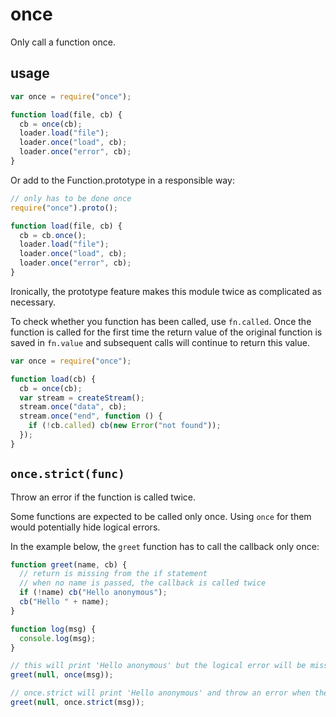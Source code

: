 # once

Only call a function once.

## usage

```javascript
var once = require("once");

function load(file, cb) {
  cb = once(cb);
  loader.load("file");
  loader.once("load", cb);
  loader.once("error", cb);
}
```

Or add to the Function.prototype in a responsible way:

```javascript
// only has to be done once
require("once").proto();

function load(file, cb) {
  cb = cb.once();
  loader.load("file");
  loader.once("load", cb);
  loader.once("error", cb);
}
```

Ironically, the prototype feature makes this module twice as
complicated as necessary.

To check whether you function has been called, use `fn.called`. Once the
function is called for the first time the return value of the original
function is saved in `fn.value` and subsequent calls will continue to
return this value.

```javascript
var once = require("once");

function load(cb) {
  cb = once(cb);
  var stream = createStream();
  stream.once("data", cb);
  stream.once("end", function () {
    if (!cb.called) cb(new Error("not found"));
  });
}
```

## `once.strict(func)`

Throw an error if the function is called twice.

Some functions are expected to be called only once. Using `once` for them would
potentially hide logical errors.

In the example below, the `greet` function has to call the callback only once:

```javascript
function greet(name, cb) {
  // return is missing from the if statement
  // when no name is passed, the callback is called twice
  if (!name) cb("Hello anonymous");
  cb("Hello " + name);
}

function log(msg) {
  console.log(msg);
}

// this will print 'Hello anonymous' but the logical error will be missed
greet(null, once(msg));

// once.strict will print 'Hello anonymous' and throw an error when the callback will be called the second time
greet(null, once.strict(msg));
```
